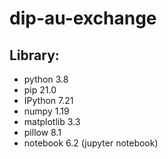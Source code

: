 # dip-au-exchange


## Library:
- python 3.8
- pip 21.0
- IPython 7.21
- numpy 1.19
- matplotlib 3.3
- pillow 8.1
- notebook 6.2 (jupyter notebook)
